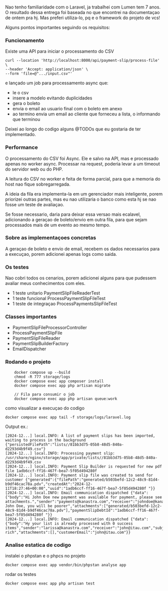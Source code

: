 ###          

Nao tenho familiaridade com o Laravel, ja trabalhei com Lumen tem 7 anos. O resultado dessa entrega foi baseada no que
encontrei na documentaçao de ontem pra hj. Mas preferi utiliza-lo, pq e o framework do projeto de vcs!

Alguns pontos importantes seguindo os requisitos:

### Funcionamento

Existe uma API para iniciar o processamento do CSV

```curl
curl --location 'http://localhost:8000/api/payment-slip/process-file' \
--header 'Accept: application/json' \
--form 'file=@".../input.csv"'
``` 

e lançado um job para processamento async que:

- le o csv
- insere a modelo evitando duplicidades
- gera o boleto
- envia o email ao usuario final com o boleto em anexo
- ao termino envia um email ao cliente que forneceu a lista, o informando que terminou

Deixei ao longo do codigo alguns @TODOs que eu gostaria de ter implementado.

### Performance

O processamento do CSV foi Async. Ele e salvo na API, mas e processado apenas no worker async. Processar na request,
poderia levar a um timeout do servidor web ou do PHP.

A leitura do CSV no worker e feita de forma parcial, para que a memoria do host nao fique sobregarregada.

A ideia da fila era implementa-la em um gerenciador mais inteligente, porem priorizei outras partes,
mas eu nao utilizaria o banco como esta hj se nao fosse um teste de avaliaçao.

Se fosse necessario, daria para deixar essa versao mais ecalavel, adicionando a geraçao de boleto/envio
em outra fila, para que sejam processados mais de um evento ao mesmo tempo.

### Sobre as implementaçoes concretas

A geraçao de boleto e envio de email, recebem os dados necessarios para a execuçao, porem adicionei apenas logs como
saida.

### Os testes

Nao cobri todos os cenarios, porem adicionei alguns para que pudessem avaliar meus conhecimentos com eles.

- 1 teste unitario PaymentSlipFileReaderTest
- 1 teste funcional ProcessPaymentSlipFileTest
- 1 teste de integraçao ProcessPaymentsSlipFileTest

### Classes importantes

 - PaymentSlipFileProcessorController
 - ProcessPaymentSlipFile
 - PaymentSlipFileReader
 - PaymentSlipBuilderFactory
 - EmailDispatcher

### Rodando o projeto

```
    docker compose up --build
    chmod -R 777 storage/logs
    docker compose exec app composer install 
    docker compose exec app php artisan migrate 
    
    // Fila para consumir o job
    docker compose exec app php artisan queue:work
```
como visualizar a execuçao do codigo

```
docker compose exec app tail -f storage/logs/laravel.log 
```

Output ex.:
```
[2024-12...] local.INFO: A list of payment slips has been imported, waiting to process in the background {"persistedFilePath":"lists//81bb3d75-05b8-48d5-840a-d2293d4b9f49.csv"}
[2024-12...] local.INFO: Processing payment slip: /usr/share/nginx/storage/app/private/lists//81bb3d75-05b8-48d5-840a-d2293d4b9f49.csv  
[2024-12...] local.INFO: Payment Slip Builder is requested for new pdf file 1adb6ccf-ff16-467f-bea7-5f05d494280f   
[2024-12...] local.INFO: Payment slip file was created to send for customer {"generated":{"filePath":"generated/b503befd-12c2-48c9-81d4-b9df46cac78a.pdv","createdAt":"2024-12-11T18:27:46+00:00","uuid":"1adb6ccf-ff16-467f-bea7-5f05d494280f "}}
[2024-12...] local.INFO: Email communication dispatched {"data":{"body":"Hi John Doe new payment was available for payment, please see attachments.","sender":"payments@kanastra.com","receiver":"johndoe@kanastra.com.br","subject":"Hy John Doe, you will be poorer","attachments":["generated/b503befd-12c2-48c9-81d4-b9df46cac78a.pdv"],"paymentSlipDebtId":"1adb6ccf-ff16-467f-bea7-5f05d494280f "}}
[2024-12...] local.INFO: Email communication dispatched {"data":{"body":"Hy your list is already processed with 0 success items","sender":"larissa@kanastra.com","receiver":"john@itau.com","subject":"getting rich","attachments":[],"customerEmail":"john@itau.com"}}
```


### Analise estatica de codigo

instalei o phpstan e o phpcs no projeto

```
docker compose exec app vendor/bin/phpstan analyse app
```

rodar os testes

```
docker compose exec app php artisan test
```



